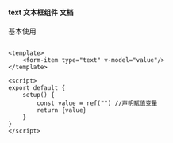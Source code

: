 #### text 文本框组件 文档

基本使用

```vue

<template>
    <form-item type="text" v-model="value"/>
</template>

<script>
export default {
    setup() {
        const value = ref("") //声明赋值变量
        return {value}
    }
}
</script>
```